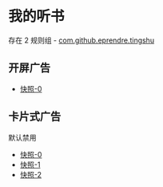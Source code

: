 # 我的听书

存在 2 规则组 - [com.github.eprendre.tingshu](/src/apps/com.github.eprendre.tingshu.ts)

## 开屏广告

- [快照-0](https://i.gkd.li/import/12783430)

## 卡片式广告

默认禁用

- [快照-0](https://i.gkd.li/import/12783466)
- [快照-1](https://i.gkd.li/import/13334850)
- [快照-2](https://i.gkd.li/import/13446735)
